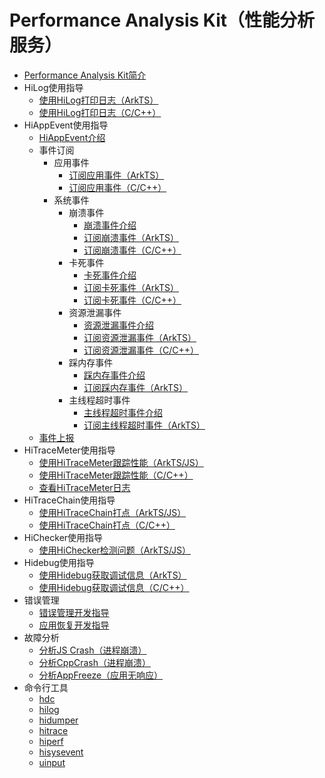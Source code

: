 # Performance Analysis Kit（性能分析服务）

- [Performance Analysis Kit简介](performance-analysis-kit-overview.md)
- HiLog使用指导
  - [使用HiLog打印日志（ArkTS）](hilog-guidelines-arkts.md)
  - [使用HiLog打印日志（C/C++）](hilog-guidelines-ndk.md)
- HiAppEvent使用指导
  - [HiAppEvent介绍](hiappevent-intro.md)
  - 事件订阅
    - 应用事件
      - [订阅应用事件（ArkTS）](hiappevent-watcher-app-events-arkts.md)
      - [订阅应用事件（C/C++）](hiappevent-watcher-app-events-ndk.md)
    - 系统事件
      - 崩溃事件
        - [崩溃事件介绍](hiappevent-watcher-crash-events.md)
        - [订阅崩溃事件（ArkTS）](hiappevent-watcher-crash-events-arkts.md)
        - [订阅崩溃事件（C/C++）](hiappevent-watcher-crash-events-ndk.md)
      - 卡死事件
        - [卡死事件介绍](hiappevent-watcher-freeze-events.md)
        - [订阅卡死事件（ArkTS）](hiappevent-watcher-freeze-events-arkts.md)
        - [订阅卡死事件（C/C++）](hiappevent-watcher-freeze-events-ndk.md)
      - 资源泄漏事件
        - [资源泄漏事件介绍](hiappevent-watcher-resourceleak-events.md)
        - [订阅资源泄漏事件（ArkTS）](hiappevent-watcher-resourceleak-events-arkts.md)
        - [订阅资源泄漏事件（C/C++）](hiappevent-watcher-resourceleak-events-ndk.md)
      - 踩内存事件
        - [踩内存事件介绍](hiappevent-watcher-address-sanitizer-events.md)
        - [订阅踩内存事件（ArkTS）](hiappevent-watcher-address-sanitizer-events-arkts.md)
      - 主线程超时事件
        - [主线程超时事件介绍](hiappevent-watcher-mainthreadjank-events.md)
        - [订阅主线程超时事件（ArkTS）](hiappevent-watcher-mainthreadjank-events-arkts.md)
  <!--Del-->
  - [事件上报](hiappevent-event-reporting.md)
  <!--DelEnd-->
- HiTraceMeter使用指导
  - [使用HiTraceMeter跟踪性能（ArkTS/JS）](hitracemeter-guidelines-arkts.md)
  - [使用HiTraceMeter跟踪性能（C/C++）](hitracemeter-guidelines-ndk.md)
  - [查看HiTraceMeter日志](hitracemeter-view.md)
- HiTraceChain使用指导
  - [使用HiTraceChain打点（ArkTS/JS）](hitracechain-guidelines-arkts.md)
  - [使用HiTraceChain打点（C/C++）](hitracechain-guidelines-ndk.md)
- HiChecker使用指导
  - [使用HiChecker检测问题（ArkTS/JS）](hichecker-guidelines-arkts.md)
- Hidebug使用指导
  - [使用Hidebug获取调试信息（ArkTS）](hidebug-guidelines-arkts.md)
  - [使用Hidebug获取调试信息（C/C++）](hidebug-guidelines-ndk.md)
- 错误管理
  - [错误管理开发指导](errormanager-guidelines.md)
  - [应用恢复开发指导](apprecovery-guidelines.md)
- 故障分析
  - [分析JS Crash（进程崩溃）](jscrash-guidelines.md)
  - [分析CppCrash（进程崩溃）](cppcrash-guidelines.md)
  - [分析AppFreeze（应用无响应）](appfreeze-guidelines.md)
- 命令行工具
  - [hdc](hdc.md)
  - [hilog](hilog.md)
  - [hidumper](hidumper.md)
  - [hitrace](hitrace.md)
  - [hiperf](hiperf.md)
  - [hisysevent](hisysevent.md)
  <!--Del-->
  - [uinput](uinput.md)
  <!--DelEnd-->
